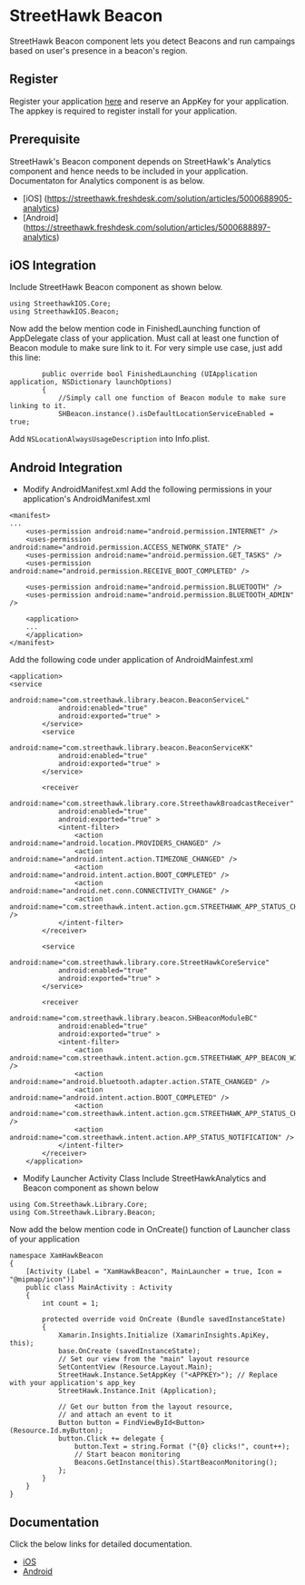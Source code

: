 # StreetHawk Beacon

StreetHawk Beacon component lets you detect Beacons and run campaings based on user's presence in a beacon's region. 

## Register 

Register your application [here](https://console.streethawk.com/static/bb/#login) and reserve an AppKey for your application. The appkey is required to register install for your application.

## Prerequisite

StreetHawk's Beacon component depends on StreetHawk's Analytics component and hence needs to be included in your application. Documentaton for Analytics component is as below.
* [iOS] (https://streethawk.freshdesk.com/solution/articles/5000688905-analytics)
* [Android] (https://streethawk.freshdesk.com/solution/articles/5000688897-analytics)


## iOS Integration
Include StreetHawk Beacon component as shown below.

```
using StreethawkIOS.Core;
using StreethawkIOS.Beacon;
```

Now add the below mention code in FinishedLaunching function of AppDelegate class of your application. Must call at least one function of Beacon module to make sure link to it.  For very simple use case, just add this line:

```
		public override bool FinishedLaunching (UIApplication application, NSDictionary launchOptions)
		{
			//Simply call one function of Beacon module to make sure linking to it.
            SHBeacon.instance().isDefaultLocationServiceEnabled = true;
```

Add `NSLocationAlwaysUsageDescription` into Info.plist.

## Android Integration

* Modify AndroidManifest.xml
Add the following permissions in your application's AndroidManifest.xml

```
<manifest>
...
    <uses-permission android:name="android.permission.INTERNET" />
    <uses-permission android:name="android.permission.ACCESS_NETWORK_STATE" />
    <uses-permission android:name="android.permission.GET_TASKS" />
    <uses-permission android:name="android.permission.RECEIVE_BOOT_COMPLETED" />
    
    <uses-permission android:name="android.permission.BLUETOOTH" />
    <uses-permission android:name="android.permission.BLUETOOTH_ADMIN" />
    
    <application>
    ...
    </application>
</manifest>
```

Add the following code under application of AndroidMainfest.xml 


```
<application>
<service
            android:name="com.streethawk.library.beacon.BeaconServiceL"
            android:enabled="true"
            android:exported="true" >
        </service>
        <service
            android:name="com.streethawk.library.beacon.BeaconServiceKK"
            android:enabled="true"
            android:exported="true" >
        </service>

        <receiver
            android:name="com.streethawk.library.core.StreethawkBroadcastReceiver"
            android:enabled="true"
            android:exported="true" >
            <intent-filter>
                <action android:name="android.location.PROVIDERS_CHANGED" />
                <action android:name="android.intent.action.TIMEZONE_CHANGED" />
                <action android:name="android.intent.action.BOOT_COMPLETED" />
                <action android:name="android.net.conn.CONNECTIVITY_CHANGE" />
                <action android:name="com.streethawk.intent.action.gcm.STREETHAWK_APP_STATUS_CHK" />
            </intent-filter>
        </receiver>

        <service
            android:name="com.streethawk.library.core.StreetHawkCoreService"
            android:enabled="true"
            android:exported="true" >
        </service>

        <receiver
            android:name="com.streethawk.library.beacon.SHBeaconModuleBC"
            android:enabled="true"
            android:exported="true" >
            <intent-filter>
                <action android:name="com.streethawk.intent.action.gcm.STREETHAWK_APP_BEACON_WIFI_MODE" />
                <action android:name="android.bluetooth.adapter.action.STATE_CHANGED" />
                <action android:name="android.intent.action.BOOT_COMPLETED" />
                <action android:name="com.streethawk.intent.action.gcm.STREETHAWK_APP_STATUS_CHK" />
                <action android:name="com.streethawk.intent.action.APP_STATUS_NOTIFICATION" />
            </intent-filter>
        </receiver>
	</application>
```

* Modify Launcher Activity Class
Include StreetHawkAnalytics and Beacon component as shown below

```
using Com.Streethawk.Library.Core;
using Com.Streethawk.Library.Beacon;
```

Now add the below mention code in OnCreate() function of  Launcher class of your application


```
namespace XamHawkBeacon
{
	[Activity (Label = "XamHawkBeacon", MainLauncher = true, Icon = "@mipmap/icon")]
	public class MainActivity : Activity
	{
		int count = 1;

		protected override void OnCreate (Bundle savedInstanceState)
		{
			Xamarin.Insights.Initialize (XamarinInsights.ApiKey, this);
			base.OnCreate (savedInstanceState);
			// Set our view from the "main" layout resource
			SetContentView (Resource.Layout.Main);
			StreetHawk.Instance.SetAppKey ("<APPKEY>"); // Replace with your application's app_key
			StreetHawk.Instance.Init (Application);
			
			// Get our button from the layout resource,
			// and attach an event to it
			Button button = FindViewById<Button> (Resource.Id.myButton);
			button.Click += delegate {
				button.Text = string.Format ("{0} clicks!", count++);
				// Start beacon monitoring
				Beacons.GetInstance(this).StartBeaconMonitoring();
			};
		}
	}
}
```

## Documentation
Click the below links for detailed documentation.
* [iOS](https://streethawk.freshdesk.com/solution/articles/5000688908-beacons)
* [Android](https://streethawk.freshdesk.com/solution/articles/5000688900-beacons)




